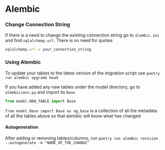 # Alembic

### Change Connection String
If there is a need to change the existing connection string go to `alembic.ini` and find `sqlalchemy.url`. 
There is no need for quotes
```javascript
sqlalchemy.url = your_connection_string
```

### Using Alembic
To update your tables to the latest version of the migration script use `poetry run alembic upgrade head`

If you have added any new tables under the model directory, go to `alembic/env.py` and import its `Base`
```python
from model.NEW_TABLE import Base
```

`from model.Base import Base as og_base` is a collection of all the metadata of all the tables above so that 
alembic will know what has changed

#### Autogeneration
After adding or removing tables/columns, run `poetry run alembic revision --autogenerate -m "NAME_OF_THE_CHANGE"`
